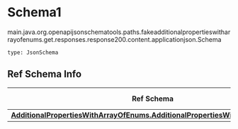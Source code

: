 # Schema1
main.java.org.openapijsonschematools.paths.fakeadditionalpropertieswitharrayofenums.get.responses.response200.content.applicationjson.Schema
```
type: JsonSchema
```

## Ref Schema Info
Ref Schema | Input Type | Output Type
---------- | ---------- | -----------
[**AdditionalPropertiesWithArrayOfEnums.AdditionalPropertiesWithArrayOfEnums1**](../../../../../../../../hematools/components/schemas/AdditionalPropertiesWithArrayOfEnums.md) |  | 
